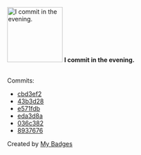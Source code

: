 <img src="https://my-badges.github.io/my-badges/evening-commits.png" alt="I commit in the evening." title="I commit in the evening." width="128">
<strong>I commit in the evening.</strong>
<br><br>

Commits:

- <a href="https://github.com/ksysoev/make-it-public/commit/cbd3ef2d608c306021a6e5693cc9e5786dffcb98">cbd3ef2</a>
- <a href="https://github.com/ksysoev/make-it-public/commit/43b3d2893fca318f36d249eeb186b6fc2ee12e2e">43b3d28</a>
- <a href="https://github.com/ksysoev/make-it-public/commit/e571fdbb9f0519a1fb9f61bcc17d7477bd37b953">e571fdb</a>
- <a href="https://github.com/ksysoev/make-it-public/commit/eda3d8a3b09d6a22d861e742029d68e5b21c618d">eda3d8a</a>
- <a href="https://github.com/ksysoev/make-it-public/commit/036c3829543b1a08276819a83c9f1a4952da4215">036c382</a>
- <a href="https://github.com/ksysoev/make-it-public/commit/893767624af91cbae1963247b83b80de1d95671d">8937676</a>


Created by <a href="https://github.com/my-badges/my-badges">My Badges</a>